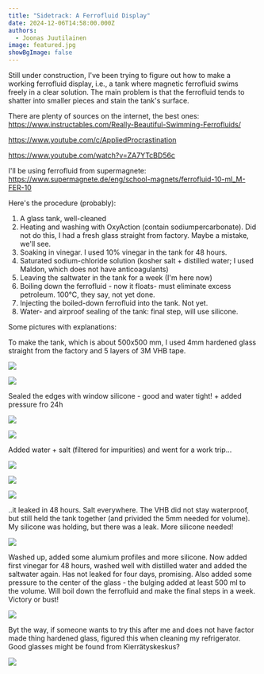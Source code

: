 ```yaml
---
title: "Sidetrack: A Ferrofluid Display"
date: 2024-12-06T14:58:00.000Z
authors:
  - Joonas Juutilainen
image: featured.jpg
showBgImage: false
---
```

Still under construction, I've been trying to figure out how to make a working ferrofluid display, i.e., a tank where magnetic ferrofluid swims freely in a clear solution. The main problem is that the ferrofluid tends to shatter into smaller pieces and stain the tank's surface.

There are plenty of sources on the internet, the best ones:\
<https://www.instructables.com/Really-Beautiful-Swimming-Ferrofluids/>

<https://www.youtube.com/c/AppliedProcrastination>

<https://www.youtube.com/watch?v=ZA7YTcBD56c>

I'll be using ferrofluid from supermagnete:\
<https://www.supermagnete.de/eng/school-magnets/ferrofluid-10-ml_M-FER-10>

Here's the procedure (probably):

1. A glass tank, well-cleaned
2. Heating and washing with OxyAction (contain sodiumpercarbonate). Did not do this, I had a fresh glass straight from factory. Maybe a mistake, we'll see.
3. Soaking in vinegar. I used 10% vinegar in the tank for 48 hours.
4. Saturated sodium-chloride solution (kosher salt + distilled water; I used Maldon, which does not have anticoagulants)
5. Leaving the saltwater in the tank for a week (I'm here now)
6. Boiling down the ferrofluid - now it floats- must eliminate excess petroleum. 100°C, they say, not yet done.
7. Injecting the boiled-down ferrofluid into the tank. Not yet. 
8. Water- and airproof sealing of the tank: final step, will use silicone.

Some pictures with explanations:

To make the tank, which is about 500x500 mm, I used 4mm hardened glass straight from the factory and 5 layers of 3M VHB tape.

![](img_2736-2-large.jpeg)

![](img_2737-2-large.jpeg)

Sealed the edges with window silicone - good and water tight! + added pressure fro 24h

![](img_2741-2-large.jpeg)

![](img_2743-2-large.jpeg)

Added water + salt (filtered for impurities) and went for a work trip...

![](img_2739-2-large.jpeg)

![](img_2747-2-large.jpeg)

![](img_2749-large.jpeg)

..it leaked in 48 hours. Salt everywhere. The VHB did not stay waterproof, but still held the tank together (and privided the 5mm needed for volume). My silicone was holding, but there was a leak. More silicone needed!

![](img_2784-2-large.jpeg)

Washed up, added some alumium profiles and more silicone. Now added first vinegar for 48 hours, washed well with distilled water and added the saltwater again. Has not leaked for four days, promising. Also added some pressure to the center of the glass - the bulging added at least 500 ml to the volume. Will boil down the ferrofluid and make the final steps in a week. Victory or bust!

![](img_2834-3-large.jpeg)

Byt the way, if someone wants to try this after me and does not have factor made thing hardened glass, figured this when cleaning my refrigerator. Good glasses might be found from Kierrätyskeskus?

![](img_2753-2-large.jpeg)
